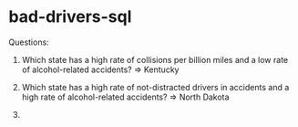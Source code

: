 # bad-drivers-sql

Questions:

1. Which state has a high rate of collisions per billion miles and a low rate of alcohol-related accidents?
=> Kentucky

2. Which state has a high rate of not-distracted drivers in accidents and a high rate of alcohol-related accidents?
=> North Dakota

3. 
